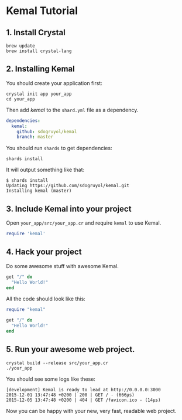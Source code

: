 # Kemal Tutorial

## 1. Install Crystal

```
brew update
brew install crystal-lang
```

## 2. Installing Kemal

You should create your application first:

```
crystal init app your_app
cd your_app
```

Then add *kemal* to the `shard.yml` file as a dependency.

```yml
dependencies:
  kemal:
    github: sdogruyol/kemal
    branch: master
```

You should run `shards` to get dependencies:

```
shards install
```

It will output something like that:

```
$ shards install
Updating https://github.com/sdogruyol/kemal.git
Installing kemal (master)
```

## 3. Include Kemal into your project

Open `your_app/src/your_app.cr` and require `kemal` to use Kemal.

```ruby
require 'kemal'
```

## 4. Hack your project

Do some awesome stuff with awesome Kemal.

```ruby
get "/" do
  "Hello World!"
end
```

All the code should look like this:

```ruby
require "kemal"

get "/" do
  "Hello World!"
end
```

## 5. Run your awesome web project.

```
crystal build --release src/your_app.cr
./your_app
```

You should see some logs like these:

```
[development] Kemal is ready to lead at http://0.0.0.0:3000
2015-12-01 13:47:48 +0200 | 200 | GET / - (666µs)
2015-12-05 13:47:48 +0200 | 404 | GET /favicon.ico - (14µs)
```

Now you can be happy with your new, very fast, readable web project.
